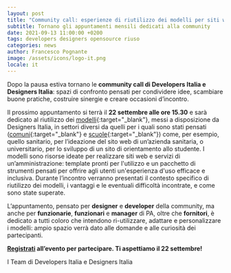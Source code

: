 ```yaml
---
layout: post
title: "Community call: esperienze di riutilizzo dei modelli per siti web pubblici"
subtitle: Tornano gli appuntamenti mensili dedicati alla community
date: 2021-09-13 11:00:00 +0200
tags: developers designers opensource riuso
categories: news
author: Francesco Pognante
image: /assets/icons/logo-it.png
locale: it
---
```


Dopo la pausa estiva tornano le **community call di Developers Italia e Designers Italia**: spazi di confronto pensati per condividere idee, scambiare buone pratiche, costruire sinergie e creare occasioni d’incontro.

Il prossimo appuntamento si terrà il **22 settembre alle ore 15.30** e sarà dedicato al riutilizzo dei [modelli](https://designers.italia.it/#i-modelli){:target="_blank"}, messi a disposizione da Designers Italia, in settori diversi da quelli per i quali sono stati pensati ([comuni](https://designers.italia.it/progetti/siti-web-comuni/){:target="_blank"} e [scuole](https://designers.italia.it/progetti/siti-web-scuole/){:target="_blank"}) come, per esempio, quello sanitario, per l’ideazione del sito web di un’azienda sanitaria, o universitario, per lo sviluppo di un sito di orientamento allo studente. I modelli sono risorse ideate per realizzare siti web e servizi di un’amministrazione: template pronti per l'utilizzo e un pacchetto di strumenti pensati per offrire agli utenti un'esperienza d'uso efficace e inclusiva. Durante l’incontro verranno presentati il contesto specifico di riutilizzo dei modelli, i vantaggi e le eventuali difficoltà incontrate, e come sono state superate. 

L’appuntamento, pensato per **designer** e **developer** della community, ma anche per **funzionarie**, **funzionari** e **manager** di PA, oltre che **fornitori**, è dedicato a tutti coloro che intendono ri-utilizzare, adattare e personalizzare i modelli: ampio spazio verrà dato alle domande e alle curiosità dei partecipanti.

**[Registrati](https://mobilizon.it/events/27850328-1abf-417c-a90a-0166b4386570) all’evento per partecipare. Ti aspettiamo il 22 settembre!**

I Team di Developers Italia e Designers Italia
